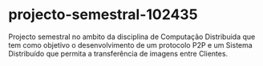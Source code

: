 # projecto-semestral-102435


Projecto semestral no ambito da disciplina de Computação Distribuida que tem como objetivo o desenvolvimento de um protocolo P2P e um Sistema Distribuído que permita a transferência de imagens entre Clientes.
